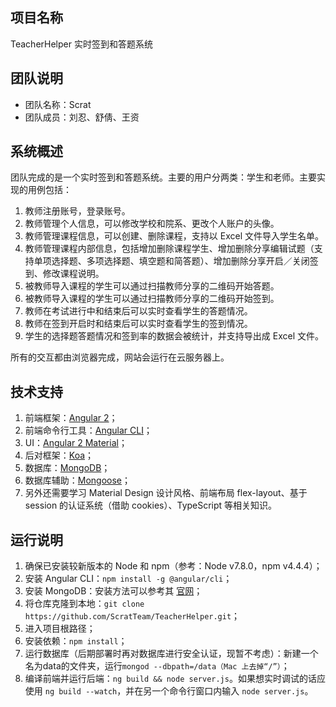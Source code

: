 ## 项目名称
TeacherHelper 实时签到和答题系统

## 团队说明
* 团队名称：Scrat
* 团队成员：刘忍、舒倩、王资

## 系统概述

团队完成的是一个实时签到和答题系统。主要的用户分两类：学生和老师。主要实现的用例包括：
1. 教师注册账号，登录账号。
2. 教师管理个人信息，可以修改学校和院系、更改个人账户的头像。
3. 教师管理课程信息，可以创建、删除课程，支持以 Excel 文件导入学生名单。
4. 教师管理课程内部信息，包括增加删除课程学生、增加删除分享编辑试题（支持单项选择题、多项选择题、填空题和简答题）、增加删除分享开启／关闭签到、修改课程说明。
5. 被教师导入课程的学生可以通过扫描教师分享的二维码开始答题。
6. 被教师导入课程的学生可以通过扫描教师分享的二维码开始签到。
7. 教师在考试进行中和结束后可以实时查看学生的答题情况。
8. 教师在签到开启时和结束后可以实时查看学生的签到情况。
9. 学生的选择题答题情况和签到率的数据会被统计，并支持导出成 Excel 文件。

所有的交互都由浏览器完成，网站会运行在云服务器上。

## 技术支持

1. 前端框架：[Angular 2](https://angular.io/)；
2. 前端命令行工具：[Angular CLI](https://cli.angular.io/)；
3. UI：[Angular 2 Material](https://material.angular.io/)；
4. 后对框架：[Koa](http://koajs.com/)；
5. 数据库：[MongoDB](https://www.mongodb.com/)；
6. 数据库辅助：[Mongoose](http://mongoosejs.com/)；
7. 另外还需要学习 Material Design 设计风格、前端布局 flex-layout、基于 session 的认证系统（借助 cookies）、TypeScript 等相关知识。

## 运行说明

1. 确保已安装较新版本的 Node 和 npm（参考：Node v7.8.0，npm v4.4.4）；
2. 安装 Angular CLI：```npm install -g @angular/cli```；
3. 安装 MongoDB：安装方法可以参考其 [官网](https://www.mongodb.com/)；
4. 将仓库克隆到本地：```git clone https://github.com/ScratTeam/TeacherHelper.git```；
5. 进入项目根路径；
6. 安装依赖：```npm install```；
7. 运行数据库（后期部署时再对数据库进行安全认证，现暂不考虑）：新建一个名为data的文件夹，运行```mongod --dbpath=/data（Mac 上去掉“/”）```；
8. 编译前端并运行后端：```ng build && node server.js```。如果想实时调试的话应使用 ```ng build --watch```，并在另一个命令行窗口内输入 ```node server.js```。
